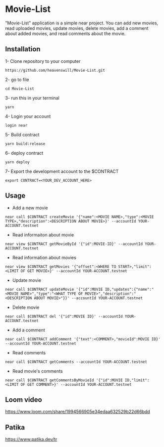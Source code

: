 # Movie-List

"Movie-List" application is a simple near project. You can add new movies, read uploaded movies, update movies, delete movies, add a comment about added movies, and read comments about the movie.

## Installation

1- Clone repository to your computer

`https://github.com/heavenswill/Movie-List.git`

2- go to file 

`cd Movie-List`

3- run this in your terminal

`yarn`

4- Login your account

`login near` 

5- Build contract

`yarn build:release`

6- deploy contract

`yarn deploy`

7- Export the development account to the $CONTRACT

`export CONTRACT=<YOUR_DEV_ACCOUNT_HERE>`

## Usage

+ Add a new movie

`near call $CONTRACT createMovie '{"name":<MOVIE NAME>,"type":<MOVIE TYPE>,"description":<DESCRIPTION ABOUT MOVIE>}' --accountId YOUR-ACCOUNT.testnet`

+ Read informaiton about movie

`near view $CONTRACT getMovieById '{"id":MOVIE-ID}' --accountId YOUR-ACCOUNT.testnet`

+ Read information about movies

`near view $CONTRACT getMovies '{"offset":<WHERE TO START>,"limit":<LIMIT OF GET MOVIE>}' --accountId YOUR-ACCOUNT.testnet`

+ Update movie

`near call $CONTRACT updateMovie '{"id":MOVIE ID,"updates":{"name":"<MOVIE NAME>","type":"<WHAT TYPE OF MOVIE>","description":"<DESCRIPTION ABOUT MOVIE>"}}' --accountId YOUR-ACCOUNT.testnet`

+ Delete movie

`near call $CONTRACT del '{"id":MOVIE ID}' --accountId YOUR-ACCOUNT.testnet`

+ Add a comment

`near call $CONTRACT addComment '{"text":<COMMENT>,"movieId":MOVIE ID}' --accountId YOUR-ACCOUNT.testnet`

+ Read comments

`near call $CONTRACT getComments --accountId YOUR-ACCOUNT.testnet`

+ Read movie's comments

`near call $CONTRACT getCommentsByMovieId '{"id":MOVIE ID,"limit":<LIMIT OF GET COMMENT>}' --accountId YOUR-ACCOUNT.testnet`

## Loom video

https://www.loom.com/share/1994566905e34edaa632529b22d66bdd

## Patika

https://www.patika.dev/tr

